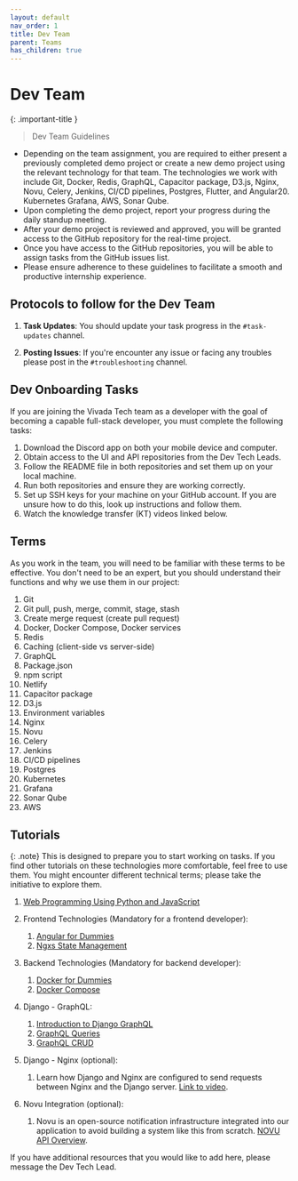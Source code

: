 ```yaml
---
layout: default
nav_order: 1
title: Dev Team
parent: Teams
has_children: true
---
```


# Dev Team


{: .important-title }
> Dev Team Guidelines
- Depending on the team assignment, you are required to either present a previously completed demo project or create a new demo project using the relevant technology for that team. The technologies we work with include Git, Docker, Redis, GraphQL, Capacitor package, D3.js, Nginx, Novu, Celery, Jenkins, CI/CD pipelines, Postgres, Flutter, and Angular20. Kubernetes Grafana, AWS, Sonar Qube.
- Upon completing the demo project, report your progress during the daily standup meeting.
- After your demo project is reviewed and approved, you will be granted access to the GitHub repository for the real-time project.
- Once you have access to the GitHub repositories, you will be able to assign tasks from the GitHub issues list.
- Please ensure adherence to these guidelines to facilitate a smooth and productive internship experience.
 
## Protocols to follow for the Dev Team

1. **Task Updates**: You should update your task progress in the `#task-updates` channel.

2. **Posting Issues**: If you're encounter any issue or facing any troubles please post in the `#troubleshooting` channel.


## Dev Onboarding Tasks

If you are joining the Vivada Tech team as a developer with the goal of becoming a capable full-stack developer, you must complete the following tasks:

1. Download the Discord app on both your mobile device and computer.
2. Obtain access to the UI and API repositories from the Dev Tech Leads.
3. Follow the README file in both repositories and set them up on your local machine.
4. Run both repositories and ensure they are working correctly.
5. Set up SSH keys for your machine on your GitHub account. If you are unsure how to do this, look up instructions and follow them.
6. Watch the knowledge transfer (KT) videos linked below.

## Terms

As you work in the team, you will need to be familiar with these terms to be effective. You don't need to be an expert, but you should understand their functions and why we use them in our project:

1. Git
2. Git pull, push, merge, commit, stage, stash
3. Create merge request (create pull request)
4. Docker, Docker Compose, Docker services
5. Redis
6. Caching (client-side vs server-side)
7. GraphQL
8. Package.json
9. npm script
10. Netlify
11. Capacitor package
12. D3.js
13. Environment variables
14. Nginx
15. Novu
16. Celery
17. Jenkins
18. CI/CD pipelines
19. Postgres
20. Kubernetes
21. Grafana
22. Sonar Qube
23. AWS

## Tutorials

{: .note}
This is designed to prepare you to start working on tasks. If you find other tutorials on these technologies more comfortable, feel free to use them. You might encounter different technical terms; please take the initiative to explore them.

1. [Web Programming Using Python and JavaScript](https://www.edx.org/learn/web-development/harvard-university-cs50-s-web-programming-with-python-and-javascript?index=product&queryID=d88d96ae8903cef6c83aa567ff57251f&position=3&linked_from=autocomplete&c=autocomplete)

2. Frontend Technologies (Mandatory for a frontend developer):
    1. [Angular for Dummies](https://youtu.be/IYI0em-xT28?si=lbHOm8tj7dd9psDj)
    2. [Ngxs State Management](https://youtu.be/SfiO3bDUK7Q?si=s4r2U8oRNDOlevXp)
  
3. Backend Technologies (Mandatory for backend developer):
    1. [Docker for Dummies](https://youtu.be/pTFZFxd4hOI?si=O_RD3NzTj2me43VY)
    2. [Docker Compose](https://youtu.be/HG6yIjZapSA?si=ZiCIcPJPcrsCc1NI)

4. Django - GraphQL:
    1. [Introduction to Django GraphQL](https://youtu.be/kP7wQoFXUSc?si=AUwrs_MVWUTfbQbi)
    2. [GraphQL Queries](https://youtu.be/unz3RgL9A-Y?si=TvXHUiCDlqqq7O-P)
    3. [GraphQL CRUD](https://youtu.be/3819x3b43Ok?si=WL7C65Teo-P2FifK)

5. Django - Nginx (optional):
    1. Learn how Django and Nginx are configured to send requests between Nginx and the Django server. [Link to video](https://youtu.be/N2t7L_K5LXo?si=MlQyCpC3gghLhbzu).
  
6. Novu Integration (optional):
    1. Novu is an open-source notification infrastructure integrated into our application to avoid building a system like this from scratch. [NOVU API Overview](https://docs.novu.co/api-reference/overview).

If you have additional resources that you would like to add here, please message the Dev Tech Lead.
